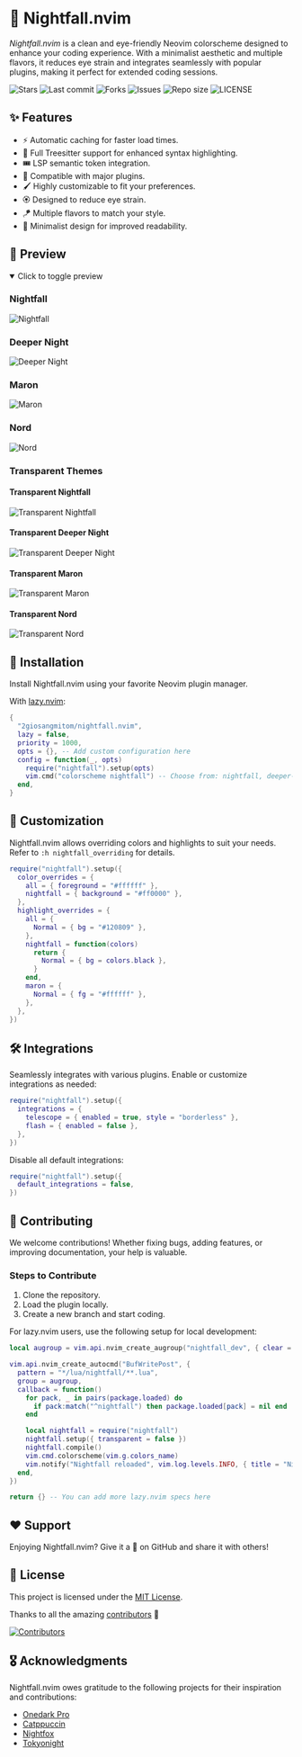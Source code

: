 # 🌆 Nightfall.nvim

_Nightfall.nvim_ is a clean and eye-friendly Neovim colorscheme designed to enhance your coding experience. With a minimalist aesthetic and multiple flavors, it reduces eye strain and integrates seamlessly with popular plugins, making it perfect for extended coding sessions.

![Stars](https://img.shields.io/github/stars/2giosangmitom/nightfall.nvim?style=for-the-badge&logo=apachespark&color=C9CBFF&logoColor=D9E0EE&labelColor=302D41)
![Last commit](https://img.shields.io/github/last-commit/2giosangmitom/nightfall.nvim?style=for-the-badge&logo=github&color=7dc4e4&logoColor=D9E0EE&labelColor=302D41)
![Forks](https://img.shields.io/github/forks/2giosangmitom/nightfall.nvim?style=for-the-badge&logo=starship&color=8bd5ca&logoColor=D9E0EE&labelColor=302D41)
![Issues](https://img.shields.io/github/issues/2giosangmitom/nightfall.nvim?style=for-the-badge&logo=lightning&color=8bd5ca&logoColor=D9E0EE&labelColor=302D41)
![Repo size](https://img.shields.io/github/repo-size/2giosangmitom/nightfall.nvim?color=%23DDB6F2&label=SIZE&logo=codesandbox&style=for-the-badge&logoColor=D9E0EE&labelColor=302D41)
![LICENSE](https://img.shields.io/github/license/2giosangmitom/nightfall.nvim?style=for-the-badge&logo=alpinedotjs&color=ee999f&logoColor=D9E0EE&labelColor=302D41)

## ✨ Features

- ⚡️ Automatic caching for faster load times.
- 🌲 Full Treesitter support for enhanced syntax highlighting.
- 🎟️ LSP semantic token integration.
- 🧩 Compatible with major plugins.
- 🖌️ Highly customizable to fit your preferences.
- 🏵 Designed to reduce eye strain.
- 🪁 Multiple flavors to match your style.
- 🍗 Minimalist design for improved readability.

## 🎨 Preview

<details open>
<summary>Click to toggle preview</summary>

### Nightfall

![Nightfall](./assets/nightfall.png)

### Deeper Night

![Deeper Night](./assets/deeper-night.png)

### Maron

![Maron](./assets/maron.png)

### Nord

![Nord](./assets/nord.png)

### Transparent Themes

#### Transparent Nightfall

![Transparent Nightfall](./assets/transparent_nightfall.png)

#### Transparent Deeper Night

![Transparent Deeper Night](./assets/transparent_deeper-night.png)

#### Transparent Maron

![Transparent Maron](./assets/transparent_maron.png)

#### Transparent Nord

![Transparent Nord](./assets/transparent_nord.png)

</details>

## 🚀 Installation

Install Nightfall.nvim using your favorite Neovim plugin manager.

With [lazy.nvim](https://github.com/folke/lazy.nvim):

```lua
{
  "2giosangmitom/nightfall.nvim",
  lazy = false,
  priority = 1000,
  opts = {}, -- Add custom configuration here
  config = function(_, opts)
    require("nightfall").setup(opts)
    vim.cmd("colorscheme nightfall") -- Choose from: nightfall, deeper-night, maron, nord
  end,
}
```

## 🎨 Customization

Nightfall.nvim allows overriding colors and highlights to suit your needs. Refer to `:h nightfall_overriding` for details.

```lua
require("nightfall").setup({
  color_overrides = {
    all = { foreground = "#ffffff" },
    nightfall = { background = "#ff0000" },
  },
  highlight_overrides = {
    all = {
      Normal = { bg = "#120809" },
    },
    nightfall = function(colors)
      return {
        Normal = { bg = colors.black },
      }
    end,
    maron = {
      Normal = { fg = "#ffffff" },
    },
  },
})
```

## 🛠️ Integrations

Seamlessly integrates with various plugins. Enable or customize integrations as needed:

```lua
require("nightfall").setup({
  integrations = {
    telescope = { enabled = true, style = "borderless" },
    flash = { enabled = false },
  },
})
```

Disable all default integrations:

```lua
require("nightfall").setup({
  default_integrations = false,
})
```

## 🤝 Contributing

We welcome contributions! Whether fixing bugs, adding features, or improving documentation, your help is valuable.

### Steps to Contribute

1. Clone the repository.
2. Load the plugin locally.
3. Create a new branch and start coding.

For lazy.nvim users, use the following setup for local development:

```lua
local augroup = vim.api.nvim_create_augroup("nightfall_dev", { clear = true })

vim.api.nvim_create_autocmd("BufWritePost", {
  pattern = "*/lua/nightfall/**.lua",
  group = augroup,
  callback = function()
    for pack, _ in pairs(package.loaded) do
      if pack:match("^nightfall") then package.loaded[pack] = nil end
    end

    local nightfall = require("nightfall")
    nightfall.setup({ transparent = false })
    nightfall.compile()
    vim.cmd.colorscheme(vim.g.colors_name)
    vim.notify("Nightfall reloaded", vim.log.levels.INFO, { title = "Nightfall" })
  end,
})

return {} -- You can add more lazy.nvim specs here
```

## ❤️ Support

Enjoying Nightfall.nvim? Give it a 🌟 on GitHub and share it with others!

## 📜 License

This project is licensed under the [MIT License](LICENSE).

Thanks to all the amazing [contributors](https://github.com/2giosangmitom/nightfall.nvim/graphs/contributors) 💛

[![Contributors](https://contrib.rocks/image?repo=2giosangmitom/nightfall.nvim)](https://github.com/2giosangmitom/nightfall.nvim/graphs/contributors)

## 🎖️ Acknowledgments

Nightfall.nvim owes gratitude to the following projects for their inspiration and contributions:

- [Onedark Pro](https://github.com/olimorris/onedarkpro.nvim)
- [Catppuccin](https://github.com/catppuccin/nvim)
- [Nightfox](https://github.com/EdenEast/nightfox.nvim)
- [Tokyonight](https://github.com/folke/tokyonight.nvim)
